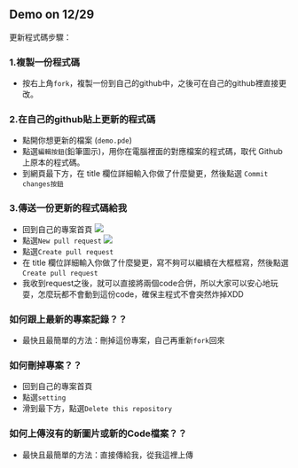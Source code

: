 ## Demo on 12/29

更新程式碼步驟：

### 1.複製一份程式碼
- 按右上角`fork`，複製一份到自己的github中，之後可在自己的github裡直接更改。

### 2.在自己的github貼上更新的程式碼
- 點開你想更新的檔案 (`demo.pde`)
- 點選`編輯按鈕`(鉛筆圖示)，用你在電腦裡面的對應檔案的程式碼，取代 Github 上原本的程式碼。
- 到網頁最下方，在 title 欄位詳細輸入你做了什麼變更，然後點選 `Commit changes按鈕`

### 3.傳送一份更新的程式碼給我
- 回到自己的專案首頁
![](https://upload.cc/i/5JKiPb.png)
- 點選`New pull request`
![](https://upload.cc/i/jLkpID.png)
- 點選`Create pull request`
- 在 title 欄位詳細輸入你做了什麼變更，寫不夠可以繼續在大框框寫，然後點選 `Create pull request`
- 我收到request之後，就可以直接將兩個code合併，所以大家可以安心地玩耍，怎麼玩都不會動到這份code，確保主程式不會突然炸掉XDD

### 如何跟上最新的專案記錄？？
- 最快且最簡單的方法：刪掉這份專案，自己再重新`fork`回來

### 如何刪掉專案？？
- 回到自己的專案首頁
- 點選`setting`
- 滑到最下方，點選`Delete this repository`

### 如何上傳沒有的新圖片或新的Code檔案？？
- 最快且最簡單的方法：直接傳給我，從我這裡上傳
